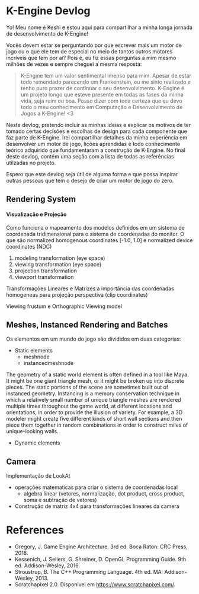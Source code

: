 # K-Engine Devlog

Yo! Meu nome é Keshi e estou aqui para compartilhar a minha longa jornada de desenvolvimento de K-Engine!

Vocês devem estar se perguntando por que escrever mais um motor de jogo ou o que ele tem de especial no meio de tantos outros motores incríveis que tem por ai? Pois é, eu fiz essas perguntas a mim mesmo milhões de vezes e sempre cheguei a mesma resposta:

> K-Engine tem um valor sentimental imenso para mim. Apesar de estar todo remendado parecendo um Frankenstein, eu me sinto realizado e tenho puro prazer de continuar o seu desenvolvimento. K-Engine é um projeto longo que esteve presente em todas as fases da minha vida, seja ruim ou boa. Posso dizer com toda certeza que eu devo todo o meu conhecimento em Computação e Desenvolvimento de Jogos a K-Engine! <3

Neste devlog, pretendo incluir as minhas ideias e explicar os motivos de ter tomado certas decisões e escolhas de design para cada componente que faz parte de K-Engine. Irei compartilhar detalhes da minha experiência em desenvolver um motor de jogo, lições aprendidas e todo conhecimento teórico adquirido que fundamentaram a construção de K-Engine. No final deste devlog, contém uma seção com a lista de todas as referências utilzadas no projeto.

Espero que este devlog seja útil de alguma forma e que possa inspirar outras pessoas que tem o desejo de criar um motor de jogo do zero.


## Rendering System

#### Visualização e Projeção

Como funciona o mapeamento dos modelos definidos em um sistema de coordenada tridimensional para o sistema de coordenadas do monitor.
O que são normalized homogenous coordinates [-1.0, 1.0] e normalized device coordinates (NDC)

1. modeling transformation (eye space)
2. viewing transformation (eye space)
3. projection transformation
4. viewport transformation

Transformações Lineares e Matrizes
a importância das coordenadas homogeneas para projeção perspectiva (clip coordinates)

Viewing frustum e Orthographic Viewing model


## Meshes, Instanced Rendering and Batches

Os elementos em um mundo do jogo são divididos em duas categorias:

  - Static elements
    - meshnode
    - instancedmeshnode

The geometry of a static world element is often defined in a tool like Maya. It might be one giant triangle mesh, or it might be broken up into discrete pieces. The static portions of the scene are sometimes built out of instanced geometry. Instancing is a memory conservation technique in which a relatively small number of unique triangle meshes are rendered multiple times throughout the game world, at different locations and orientations, in order to provide the illusion of variety. For example, a 3D modeler might create five different kinds of short wall sections and then piece them together in random combinations in order to construct miles of unique-looking walls.

  - Dynamic elements


## Camera

Implementação de LookAt
- operações matematicas para criar o sistema de coordenadas local
  - algebra linear (vetores, normalização, dot product, cross product, soma e subtração de vetores)
- Construção de matriz 4x4 para transformações lineares da camera


# References

- Gregory, J. Game Engine Architecture. 3rd ed. Boca Raton: CRC Press, 2018.
- Kessenich, J. Sellers, G. Shreiner, D. OpenGL Programming Guide. 9th ed. Addison-Wesley, 2016.
- Stroustrup, B. The C++ Programming Language. 4th ed. MA: Addison-Wesley, 2013.
- Scratchapixel 2.0. Disponível em https://www.scratchapixel.com/.
